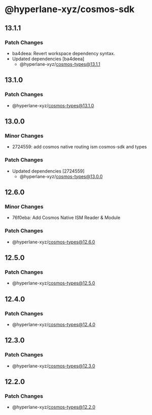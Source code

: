 # @hyperlane-xyz/cosmos-sdk

## 13.1.1

### Patch Changes

- ba4deea: Revert workspace dependency syntax.
- Updated dependencies [ba4deea]
  - @hyperlane-xyz/cosmos-types@13.1.1

## 13.1.0

### Patch Changes

- @hyperlane-xyz/cosmos-types@13.1.0

## 13.0.0

### Minor Changes

- 2724559: add cosmos native routing ism cosmos-sdk and types

### Patch Changes

- Updated dependencies [2724559]
  - @hyperlane-xyz/cosmos-types@13.0.0

## 12.6.0

### Minor Changes

- 76f0eba: Add Cosmos Native ISM Reader & Module

### Patch Changes

- @hyperlane-xyz/cosmos-types@12.6.0

## 12.5.0

### Patch Changes

- @hyperlane-xyz/cosmos-types@12.5.0

## 12.4.0

### Patch Changes

- @hyperlane-xyz/cosmos-types@12.4.0

## 12.3.0

### Patch Changes

- @hyperlane-xyz/cosmos-types@12.3.0

## 12.2.0

### Patch Changes

- @hyperlane-xyz/cosmos-types@12.2.0
